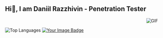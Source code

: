 ## Hi🖖, I am Daniil Razzhivin - Penetration Tester 

<img align="right" alt="GIF" src="https://media.giphy.com/media/13HgwGsXF0aiGY/giphy.gif" />
<br>

![Top Languages](https://github-readme-stats.vercel.app/api/top-langs/?username=yourname&layout=compact&theme=radical)
<a href="https://tryhackme.com/p/z3r0day"><img src="https://tryhackme-badges.s3.amazonaws.com/z3r0day.png" alt="Your Image Badge" /></a>
